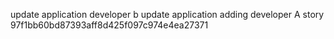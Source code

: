 update application developer b
update application  adding developer A story 
 97f1bb60bd87393aff8d425f097c974e4ea27371

